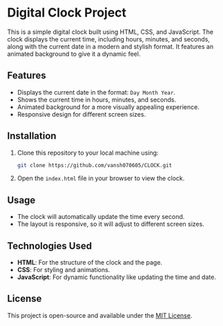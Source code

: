 # Digital Clock Project

This is a simple digital clock built using HTML, CSS, and JavaScript. The clock displays the current time, including hours, minutes, and seconds, along with the current date in a modern and stylish format. It features an animated background to give it a dynamic feel.

## Features

- Displays the current date in the format: `Day Month Year`.
- Shows the current time in hours, minutes, and seconds.
- Animated background for a more visually appealing experience.
- Responsive design for different screen sizes.

## Installation

1. Clone this repository to your local machine using:
   ```bash
   git clone https://github.com/vansh070605/CLOCK.git
   ```

2. Open the `index.html` file in your browser to view the clock.

## Usage

- The clock will automatically update the time every second.
- The layout is responsive, so it will adjust to different screen sizes.

## Technologies Used

- **HTML**: For the structure of the clock and the page.
- **CSS**: For styling and animations.
- **JavaScript**: For dynamic functionality like updating the time and date.

## License

This project is open-source and available under the [MIT License](LICENSE).
